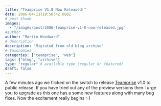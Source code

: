 ```yaml
---
title: "Teamprise V1.0 Now Released!"
date: 2006-04-11T19:56:42.000Z
# post thumb
images:
  - "/images/post/2006-teamprise-v1-0-now-released.jpg"
#author
author: "Martin Woodward"
# description
description: "Migrated from old blog archive"
# Taxonomies
categories: ["teamprise", "web"]
tags: ["blog", "archive"]
type: "regular" # available type (regular or featured)
draft: false
---
```


A few minutes ago we flicked on the switch to release [Teamprise](http://www.teamprise.com/) v1.0 to public release. If you have tried out any of the preview versions then I urge you to upgrade as this one has a some new features along with many bug fixes. Now the excitement really begins :-)
